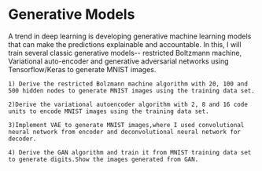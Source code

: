 # Generative Models

A trend in deep learning is developing generative machine learning models that can make the predictions explainable and accountable. In this, I will train several classic generative models-- restricted Boltzmann machine, Variational auto-encoder and generative adversarial networks using Tensorflow/Keras to generate MNIST images.

    1) Derive the restricted Bolzmann machine algorithm with 20, 100 and 500 hidden nodes to generate MNIST images using the training data set.
   
    2)Derive the variational autoencoder algorithm with 2, 8 and 16 code units to encode MNIST images using the training data set.
   
    3)Implement VAE to generate MNIST images,where I used convolutional neural network from encoder and deconvolutional neural network for decoder.
   
    4) Derive the GAN algorithm and train it from MNIST training data set to generate digits.Show the images generated from GAN.
